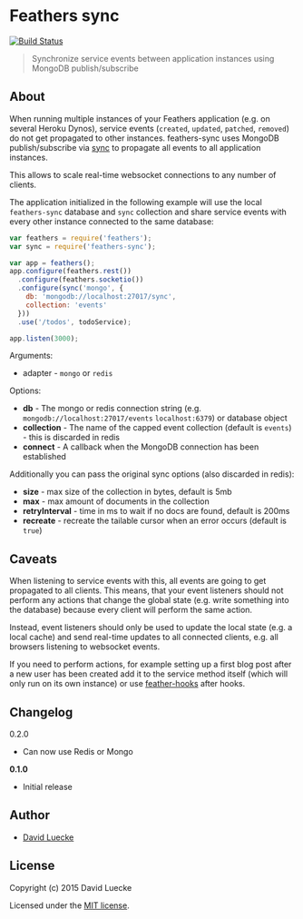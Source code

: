 # Feathers sync

[![Build Status](https://travis-ci.org/feathersjs/feathers-sync.png?branch=master)](https://travis-ci.org/feathersjs/feathers-sync)

> Synchronize service events between application instances using MongoDB publish/subscribe

## About

When running multiple instances of your Feathers application (e.g. on several Heroku Dynos), service events (`created`, `updated`, `patched`, `removed`) do not get propagated to other instances. feathers-sync uses MongoDB publish/subscribe via [sync](https://github.com/scttnlsn/sync) to propagate all events to all application instances.

This allows to scale real-time websocket connections to any number of clients.

The application initialized in the following example will use the local `feathers-sync` database and `sync` collection and share service events with every other instance connected to the same database:

```js
var feathers = require('feathers');
var sync = require('feathers-sync');

var app = feathers();
app.configure(feathers.rest())
  .configure(feathers.socketio())
  .configure(sync('mongo', {
    db: 'mongodb://localhost:27017/sync',
    collection: 'events'
  }))
  .use('/todos', todoService);

app.listen(3000);
```

Arguments:
- adapter - `mongo` or `redis`

Options:

- __db__ - The mongo or redis connection string (e.g. `mongodb://localhost:27017/events` `localhost:6379`) or database object
- __collection__ - The name of the capped event collection (default is `events`) - this is discarded in redis
- __connect__ - A callback when the MongoDB connection has been established

Additionally you can pass the original sync options (also discarded in redis):

- __size__ - max size of the collection in bytes, default is 5mb
- __max__ - max amount of documents in the collection
- __retryInterval__ - time in ms to wait if no docs are found, default is 200ms
- __recreate__ - recreate the tailable cursor when an error occurs (default is `true`)

## Caveats

When listening to service events with this, all events are going to get propagated to all clients. This means, that your event listeners should not perform any actions that change the global state (e.g. write something into the database) because every client will perform the same action.

Instead, event listeners should only be used to update the local state (e.g. a local cache) and send real-time updates to all connected clients, e.g. all browsers listening to websocket events.

If you need to perform actions, for example setting up a first blog post after a new user has been created add it to the service method itself (which will only run on its own instance) or use [feather-hooks](https://github.com/feathersjs/feathers-hooks) after hooks.

## Changelog

0.2.0

- Can now use Redis or Mongo

__0.1.0__

- Initial release

## Author

- [David Luecke](https://github.com/daffl)

## License

Copyright (c) 2015 David Luecke

Licensed under the [MIT license](LICENSE).
